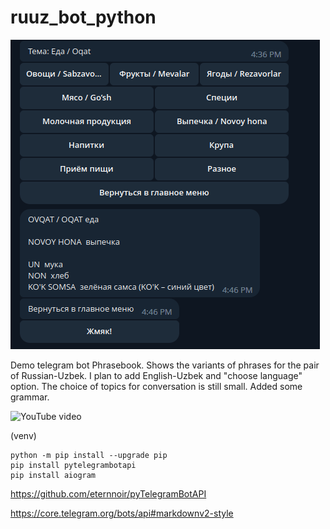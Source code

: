 # ruuz_bot_python

![ruuz_bot_python](https://github.com/antonovmike/ruuz_bot_python/blob/test/Screenshot.png?raw=true)

Demo telegram bot Phrasebook. 
Shows the variants of phrases for the pair of Russian-Uzbek. 
I plan to add English-Uzbek and "choose language" option.
The choice of topics for conversation is still small. Added some grammar.

![YouTube video](https://youtube.com/shorts/-TS-PF9N3VI?feature=share)

(venv)
```commandline
python -m pip install --upgrade pip
pip install pytelegrambotapi
pip install aiogram
```

https://github.com/eternnoir/pyTelegramBotAPI

https://core.telegram.org/bots/api#markdownv2-style
